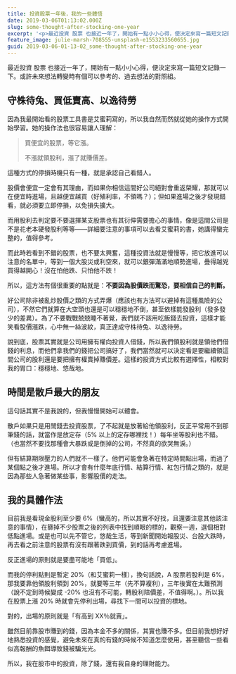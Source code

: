 ```yaml
---
title: 投資股票一年後，我的一些體悟
date: 2019-03-06T01:13:02.000Z
slug: some-thought-after-stocking-one-year
excerpt: '<p>最近投資 股票 也接近一年了，開始有一點小小心得，便決定來寫一篇短文記錄一下。或許未來想法轉變時有個可以參考的&#8230;</p> '
feature_image: julie-marsh-708555-unsplash-e1553233560655.jpg
guid: 2019-03-06-01-13-02_some-thought-after-stocking-one-year
---
```

最近投資 股票 也接近一年了，開始有一點小小心得，便決定來寫一篇短文記錄一下。或許未來想法轉變時有個可以參考的、過去想法的對照組。

守株待兔、買低賣高、以逸待勞
--------------

因為我最開始看的股票工具書是艾蜜莉寫的，所以我自然而然就從她的操作方式開始學習。她的操作法也很容易讓人理解：

> 買便宜的股票，等它漲。
>
> 不漲就領股利，漲了就賺價差。

這種方式的停損時機只有一種，就是承認自己看錯人。

股價會便宜一定會有其理由，而如果你相信這間好公司絕對會重返榮耀，那就可以在便宜時進場，且越便宜越買（好殖利率，不領嗎？）；但如果進場之後才發現錯看，就必須要立即停損，以免損失擴大。

而用股利去判定要不要選擇某支股票也有其衍伸需要擔心的事情，像是這間公司是不是花老本硬發股利等等——詳細要注意的事項可以去看艾蜜莉的書，她講得蠻完整的，值得參考。

而此時若看到不錯的股票，也不要太興奮，這種投資法就是慢慢等，把它放進可以注意的名單中，等到一個大股災或利空來，就可以銀彈滿滿地順勢進場，疊得越兇買得越開心！沒在怕他跌、只怕他不跌！

所以，這方法有個很重要的點就是：**不要因為股價跌而驚恐，要相信自己的判斷。**

好公司除非被亂炒股價之類的方式弄爆（應該也有方法可以避掉有這種風險的公司），不然它們就算在大空頭也還是可以穩穩地不倒，甚至依樣能發股利（發多發少的差異）。為了不要戰戰兢兢睡不著覺，我們就不該用吃飯錢去投資，這樣才能笑看股價漲跌，心中無一絲波紋，真正達成守株待兔、以逸待勞。

說到底，股票其實就是公司用擁有權向投資人借錢，所以我們領股利就是領他們借錢的利息，而他們拿我們的錢把公司搞好了，我們當然就可以決定看是要繼續領這間公司的股利還是要把擁有權賣掉賺價差。這樣的投資方式比較有選擇性，相較對我的胃口：穩穩地、悠哉地。

時間是散戶最大的朋友
----------

這句話其實不是我說的，但我慢慢開始可以體會。

散戶如果只是用閒錢去投資股票，了不起就是放著給他領股利，反正平常用不到那筆錢的話，就當作是放定存（5% 以上的定存哪裡找！）每年坐等股利也不錯。（也當然不要找那種會大暴跌或是倒掉的公司，不然真的欲哭無淚。）

但有結算期限壓力的人們就不一樣了。他們可能會急著在特定時間點出場，而過了某個點之後才進場。所以才會有什麼年底行情、結算行情、紅包行情之類的，就是因為那些人急著做某些事，影響股價的走法。

我的具體作法
------

目前我是看現金股利至少要 6%（蠻高的，所以其實不好找，且還要注意其他該注意的事情），在篩掉不少股票之後的列表中找到順眼的標的，觀察一週，選個相對低點進場。或是也可以先不管它，悠哉生活，等到新聞開始報股災、台股大跌時，再去看之前注意的股票有沒有跟著跌到買價，到的話再考慮進場。

反正進場的原則就是要盡可能地「買低」。

而我的停利點則是暫定 20%（和艾蜜莉一樣），換句話說，A 股票若股利是 6%，那我要靠他領股利領到 20%，就要等三年（先不算複利），三年後實在太難預測（說不定到時候變成 -20% 也沒有不可能，轉股利陪價差，不值得啊。）。所以我在股票上漲 20% 時就會先停利出場，尋找下一間可以投資的標地。

對的，出場的原則就是「有高到 XX％就賣」。

雖然目前靠股市賺到的錢，因為本金不多的關係，其實也賺不多。但目前我想好好地熟悉投資的感覺，避免未來在真的有錢的時候不知道怎麼使用，甚至聽信一些看似高報酬的魚餌導致錢被騙光光。

所以，我在股市中的投資，除了錢，還有我自身的理財能力。
